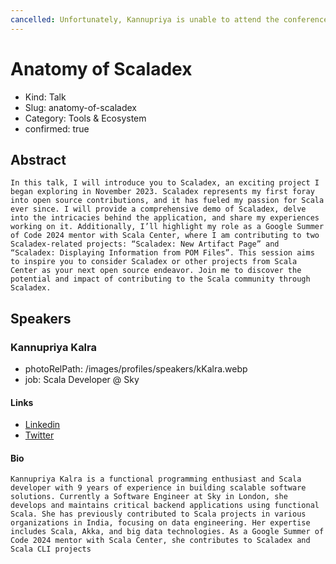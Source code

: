 ```yaml
---
cancelled: Unfortunately, Kannupriya is unable to attend the conference due to reasons beyond her control; we hope to see her at a future event.
---
```


# Anatomy of Scaladex

- Kind: Talk
- Slug: anatomy-of-scaladex
- Category: Tools & Ecosystem
- confirmed: true

## Abstract

```
In this talk, I will introduce you to Scaladex, an exciting project I began exploring in November 2023. Scaladex represents my first foray into open source contributions, and it has fueled my passion for Scala ever since. I will provide a comprehensive demo of Scaladex, delve into the intricacies behind the application, and share my experiences working on it. Additionally, I’ll highlight my role as a Google Summer of Code 2024 mentor with Scala Center, where I am contributing to two Scaladex-related projects: “Scaladex: New Artifact Page” and “Scaladex: Displaying Information from POM Files”. This session aims to inspire you to consider Scaladex or other projects from Scala Center as your next open source endeavor. Join me to discover the potential and impact of contributing to the Scala community through Scaladex.
```

## Speakers

### Kannupriya Kalra

- photoRelPath: /images/profiles/speakers/kKalra.webp
- job: Scala Developer @ Sky

#### Links

- [Linkedin](https://www.linkedin.com/in/kannupriyakalra)
- [Twitter](https://twitter.com/KannupriyaKalra)

#### Bio

```
Kannupriya Kalra is a functional programming enthusiast and Scala developer with 9 years of experience in building scalable software solutions. Currently a Software Engineer at Sky in London, she develops and maintains critical backend applications using functional Scala. She has previously contributed to Scala projects in various organizations in India, focusing on data engineering. Her expertise includes Scala, Akka, and big data technologies. As a Google Summer of Code 2024 mentor with Scala Center, she contributes to Scaladex and Scala CLI projects
```
